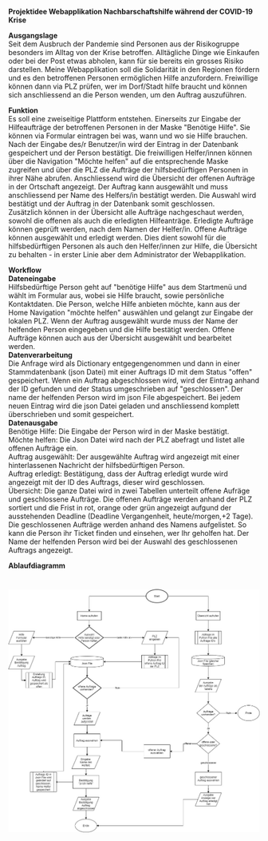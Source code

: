 
**Projektidee
Webapplikation Nachbarschaftshilfe während der COVID-19 Krise**

**Ausgangslage**<br />
Seit dem Ausbruch der Pandemie sind Personen aus der Risikogruppe besonders im Alltag von der Krise betroffen. Alltägliche Dinge wie Einkaufen oder bei der Post etwas abholen, kann für sie bereits ein grosses Risiko darstellen. Meine Webapplikation soll die Solidarität in den Regionen fördern und es den betroffenen Personen ermöglichen Hilfe anzufordern. Freiwillige können dann via PLZ prüfen, wer im Dorf/Stadt hilfe braucht und können sich anschliessend an die Person wenden, um den Auftrag auszuführen. 

**Funktion**<br />
Es soll eine zweiseitige Plattform entstehen. Einerseits zur Eingabe der Hilfeaufträge der betroffenen Personen in der Maske "Benötige Hilfe". Sie können via Formular eintragen bei was, wann und wo sie Hilfe brauchen. Nach der Eingabe des/r Benutzer/in wird der Eintrag in der Datenbank gespeichert und der Person bestätigt. Die freiwilligen Helfer/innen können über die Navigation "Möchte helfen" auf die entsprechende Maske zugreifen und über die PLZ die Aufträge der hilfsbedürftigen Personen in ihrer Nähe abrufen. Anschliessend wird die Übersicht der offenen Aufträge in der Ortschaft angezeigt. Der Auftrag kann ausgewählt und muss anschliessend per Name des Helfers/in bestätigt werden. Die Auswahl wird bestätigt und der Auftrag in der Datenbank somit geschlossen. <br/>Zusätzlich können in der Übersicht alle Aufträge nachgeschaut werden, sowohl die offenen als auch die erledigten Hilfeanträge. Erledigte Aufträge können geprüft werden, nach dem Namen der Helfer/in. Offene Aufträge können ausgewählt und erledigt werden. Dies dient sowohl für die hilfsbedürftigen Personen als auch den Helfer/innen zur Hilfe, die Übersicht zu behalten - in erster Linie aber dem Administrator der Webapplikation.

**Workflow**<br />
**Dateneingabe**<br />
Hilfsbedürftige Person geht auf "benötige Hilfe" aus dem Startmenü und wählt im Formular aus, wobei sie Hilfe braucht, sowie persönliche Kontaktdaten. Die Person, welche Hilfe anbieten möchte, kann aus der Home Navigation "möchte helfen" auswählen und gelangt zur Eingabe der lokalen PLZ. Wenn der Auftrag ausgewählt wurde muss der Name der helfenden Person eingegeben und die Hilfe bestätigt werden. Offene Aufträge können auch aus der Übersicht ausgewählt und bearbeitet werden. <br />
**Datenverarbeitung**<br />
Die Anfrage wird als Dictionary entgegengenommen und dann in einer Stammdatenbank (json Datei) mit einer Auftrags ID mit dem Status "offen" gespeichert. Wenn ein Auftrag abgeschlossen wird, wird der Eintrag anhand der ID gefunden und der Status umgeschrieben auf "geschlossen". Der name der helfenden Person wird im json File abgespeichert. Bei jedem neuen Eintrag wird die json Datei geladen und anschliessend komplett überschrieben und somit gespeichert.<br />
**Datenausgabe**<br />
Benötige Hilfe: Die Eingabe der Person wird in der Maske bestätigt. <br />
Möchte helfen: Die Json Datei wird nach der PLZ abefragt und listet alle offenen Aufträge ein. <br />
Auftrag ausgewählt: Der ausgewählte Auftrag wird angezeigt mit einer hinterlassenen Nachricht der hilfsbedürftigen Person. <br />
Auftrag erledigt: Bestätigung, dass der Auftrag erledigt wurde wird angezeigt mit der ID des Auftrags, dieser wird geschlossen. <br /> 
Übersicht: Die ganze Datei wird in zwei Tabellen unterteilt offene Aufräge und geschlossene Aufträge. Die offenen Aufträge werden anhand der PLZ sortiert und die Frist in rot, orange oder grün angezeigt aufgund der ausstehenden Deadline (Deadline Vergangenheit, heute/morgen,+2 Tage).
Die geschlossenen Aufträge werden anhand des Namens aufgelistet. So kann die Person ihr Ticket finden und einsehen, wer Ihr geholfen hat.
Der Name der helfenden Person wird bei der Auswahl des geschlossenen Auftrags angezeigt. 

**Ablaufdiagramm**


![Bild](AblaufdiagrammWebapplikation_final.jpg)
=======


